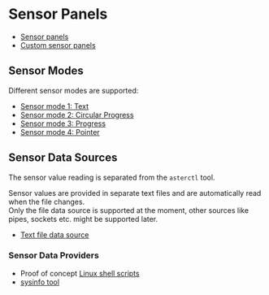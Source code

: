 # Sensor Panels

- [Sensor panels](panel.md)
- [Custom sensor panels](custom_panel.md)

## Sensor Modes

Different sensor modes are supported:

- [Sensor mode 1: Text](cfg/mode1_text.md)
- [Sensor mode 2: Circular Progress](cfg/mode2_circular.md)
- [Sensor mode 3: Progress](cfg/mode3_progress.md)
- [Sensor mode 4: Pointer](cfg/mode4_pointer.md)

## Sensor Data Sources

The sensor value reading is separated from the `asterctl` tool.

Sensor values are provided in separate text files and are automatically read when the file changes.  
Only the file data source is supported at the moment, other sources like pipes, sockets etc. might be supported later.

- [Text file data source](provider/text_file.md)

### Sensor Data Providers

- Proof of concept [Linux shell scripts](provider/shell_scripts.md)
- [sysinfo tool](provider/sysinfo.md)
